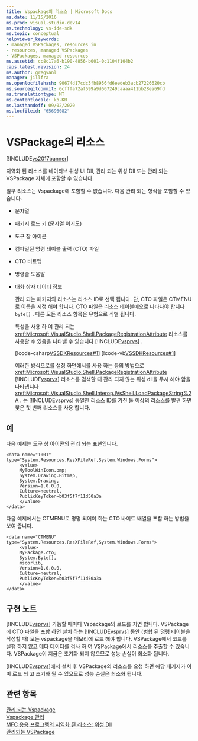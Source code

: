 ```yaml
---
title: Vspackage의 리소스 | Microsoft Docs
ms.date: 11/15/2016
ms.prod: visual-studio-dev14
ms.technology: vs-ide-sdk
ms.topic: conceptual
helpviewer_keywords:
- managed VSPackages, resources in
- resources, managed VSPackages
- VSPackages, managed resources
ms.assetid: cc8c17a6-b190-4856-b001-0c1104f104b2
caps.latest.revision: 24
ms.author: gregvanl
manager: jillfra
ms.openlocfilehash: 90674d17cdc3fb8956fd6eedeb3acb27226620cb
ms.sourcegitcommit: 6cfffa72af599a9d667249caaaa411bb28ea69fd
ms.translationtype: MT
ms.contentlocale: ko-KR
ms.lasthandoff: 09/02/2020
ms.locfileid: "65696082"
---
```

# <a name="resources-in-vspackages"></a>VSPackage의 리소스
[!INCLUDE[vs2017banner](../../includes/vs2017banner.md)]

지역화 된 리소스를 네이티브 위성 UI Dll, 관리 되는 위성 Dll 또는 관리 되는 VSPackage 자체에 포함할 수 있습니다.  
  
 일부 리소스는 Vspackage에 포함할 수 없습니다. 다음 관리 되는 형식을 포함할 수 있습니다.  
  
- 문자열  
  
- 패키지 로드 키 (문자열 이기도)  
  
- 도구 창 아이콘  
  
- 컴파일된 명령 테이블 출력 (CTO) 파일  
  
- CTO 비트맵  
  
- 명령줄 도움말  
  
- 대화 상자 데이터 정보  
  
  관리 되는 패키지의 리소스는 리소스 ID로 선택 됩니다. 단, CTO 파일은 CTMENU로 이름을 지정 해야 합니다. CTO 파일은 리소스 테이블에으로 나타나야 합니다 `byte[]` . 다른 모든 리소스 항목은 유형으로 식별 됩니다.  
  
  특성을 사용 하 여 관리 되는 <xref:Microsoft.VisualStudio.Shell.PackageRegistrationAttribute> 리소스를 사용할 수 있음을 나타낼 수 있습니다 [!INCLUDE[vsprvs](../../includes/vsprvs-md.md)] .  
  
  [!code-csharp[VSSDKResources#1](../../snippets/csharp/VS_Snippets_VSSDK/vssdkresources/cs/vssdkresourcespackage.cs#1)]
  [!code-vb[VSSDKResources#1](../../snippets/visualbasic/VS_Snippets_VSSDK/vssdkresources/vb/vssdkresourcespackage.vb#1)]  
  
  이러한 방식으로를 설정 하면에서를 사용 하는 등의 방법으로 <xref:Microsoft.VisualStudio.Shell.PackageRegistrationAttribute> [!INCLUDE[vsprvs](../../includes/vsprvs-md.md)] 리소스를 검색할 때 관리 되지 않는 위성 dll을 무시 해야 함을 나타냅니다 <xref:Microsoft.VisualStudio.Shell.Interop.IVsShell.LoadPackageString%2A> . 는 [!INCLUDE[vsprvs](../../includes/vsprvs-md.md)] 동일한 리소스 ID를 가진 둘 이상의 리소스를 발견 하면 찾은 첫 번째 리소스를 사용 합니다.  
  
## <a name="example"></a>예  
 다음 예제는 도구 창 아이콘의 관리 되는 표현입니다.  
  
```  
<data name="1001"  
type="System.Resources.ResXFileRef,System.Windows.Forms">  
     <value>  
     MyToolWinIcon.bmp;  
     System.Drawing.Bitmap,  
     System.Drawing,  
     Version=1.0.0.0,  
     Culture=neutral,  
     PublicKeyToken=b03f5f7f11d50a3a  
     </value>  
</data>  
```  
  
 다음 예제에서는 CTMENU로 명명 되어야 하는 CTO 바이트 배열을 포함 하는 방법을 보여 줍니다.  
  
```  
<data name="CTMENU"  
type="System.Resources.ResXFileRef,System.Windows.Forms">  
     <value>  
     MyPackage.cto;  
     System.Byte[],  
     mscorlib,  
     Version=1.0.0.0,  
     Culture=neutral,  
     PublicKeyToken=b03f5f7f11d50a3a  
     </value>  
</data>  
```  
  
## <a name="implementation-notes"></a>구현 노트  
 [!INCLUDE[vsprvs](../../includes/vsprvs-md.md)] 가능할 때마다 Vspackage의 로드를 지연 합니다. VSPackage에 CTO 파일을 포함 하면 설치 하는 [!INCLUDE[vsprvs](../../includes/vsprvs-md.md)] 동안 (병합 된 명령 테이블을 작성할 때) 모든 vspackage을 메모리에 로드 해야 합니다. VSPackage에서 코드를 실행 하지 않고 메타 데이터를 검사 하 여 VSPackage에서 리소스를 추출할 수 있습니다. VSPackage이 지금은 초기화 되지 않으므로 성능 손실이 최소화 됩니다.  
  
 [!INCLUDE[vsprvs](../../includes/vsprvs-md.md)]에서 설치 후 VSPackage의 리소스를 요청 하면 해당 패키지가 이미 로드 되 고 초기화 될 수 있으므로 성능 손실은 최소화 됩니다.  
  
## <a name="see-also"></a>관련 항목  
 [관리 되는 Vspackage](../../misc/managed-vspackages.md)   
 [Vspackage 관리](../../extensibility/managing-vspackages.md)   
 [MFC 응용 프로그램의 지역화 된 리소스: 위성 Dll](https://msdn.microsoft.com/library/3a1100ae-a9c8-47b5-adbd-cbedef5992ef)   
 [관리되는 VSPackage](../../misc/managed-vspackages.md)
